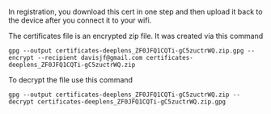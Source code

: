 In registration, you download this cert in one step and then upload it 
back to the device after you connect it to your wifi.

The certificates file is an encrypted zip file.  It was created via this command

```
gpg --output certificates-deeplens_ZF0JFQ1CQTi-gC5zuctrWQ.zip.gpg --encrypt --recipient davisjf@gmail.com certificates-deeplens_ZF0JFQ1CQTi-gC5zuctrWQ.zip
```

To decrypt the file use this command

```
gpg --output certificates-deeplens_ZF0JFQ1CQTi-gC5zuctrWQ.zip --decrypt certificates-deeplens_ZF0JFQ1CQTi-gC5zuctrWQ.zip.gpg
```


